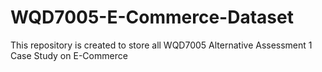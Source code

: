# WQD7005-E-Commerce-Dataset
This repository is created to store all WQD7005 Alternative Assessment 1 Case Study on E-Commerce
